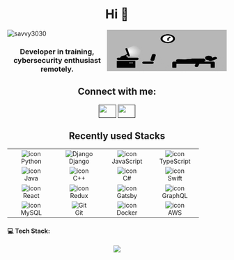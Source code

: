 <h1 align="center">Hi 👋</h1>
<a href="#">
    <img 
         src="https://github.com/lucasrmagalhaes/lucasrmagalhaes/blob/master/assets/days.gif" 
         align="right" 
         width="275px" 
         height="95px" 
         title="day++" 
         alt="Routine"
    >
</a>
<p align="left">
  <img
    src="https://komarev.com/ghpvc/?username=savvy3030&label=Profile%20views&color=0e75b6&style=flat"
    alt="savvy3030"
  />
</p>
<h3 align="center">
  Developer in training, cybersecurity enthusiast remotely.
</h3>

<h2 align="center">Connect with me:</h2>
<p align="center">
  <a href="" target="blank"
    ><img
      align="center"
      src="https://raw.githubusercontent.com/rahuldkjain/github-profile-readme-generator/master/src/images/icons/Social/whatsapp.svg"
      alt=""
      height="30"
      width="40"
  /></a>
  <a href="" target="blank"
    ><img
      align="center"
      src="https://raw.githubusercontent.com/rahuldkjain/github-profile-readme-generator/master/src/images/icons/Social/linked-in-alt.svg"
      alt=""
      height="30"
      width="40"
  /></a>
</p>

<h2 align="center">Recently used Stacks</h2>
<div style="align: center">
  <table align="center">
    <tr>
      <td align="center" width="96">
        <img
          src="https://techstack-generator.vercel.app/python-icon.svg"
          alt="icon"
          width="65"
          height="65"
        />
        <br />Python
      </td>
      <td align="center" width="96">
        <img
          src="https://techstack-generator.vercel.app/django-icon.svg"
          width="65"
          height="65"
          alt="Django"
        />
        <br />Django
      </td>
      <td align="center" width="96">
        <img
          src="https://techstack-generator.vercel.app/js-icon.svg"
          alt="icon"
          width="65"
          height="65"
        />
        <br />JavaScript
      </td>
      <td align="center" width="96">
        <img
          src="https://techstack-generator.vercel.app/ts-icon.svg"
          alt="icon"
          width="65"
          height="65"
        />
        <br />TypeScript
      </td>
    </tr>
    <tr>
      <td align="center" width="96">
        <img
          src="https://techstack-generator.vercel.app/java-icon.svg"
          alt="icon"
          width="65"
          height="65"
        />
        <br />Java
      </td>
      <td align="center" width="96">
        <img
          src="https://techstack-generator.vercel.app/cpp-icon.svg"
          alt="icon"
          width="65"
          height="65"
        />
        <br />C++
      </td>
      <td align="center" width="96">
        <img
          src="https://techstack-generator.vercel.app/csharp-icon.svg"
          width="65"
          height="65"
          alt="icon"
        />
        <br />C#
      </td>
      <td align="center" width="96">
        <img
          src="https://techstack-generator.vercel.app/swift-icon.svg"
          width="65"
          height="65"
          alt="icon"
        />
        <br />Swift
      </td>
    </tr>
    <tr>
      <td align="center" width="96">
        <img
          src="https://techstack-generator.vercel.app/react-icon.svg"
          alt="icon"
          width="65"
          height="65"
        />
        <br />React
      </td>
      <td align="center" width="96">
        <img
          src="https://techstack-generator.vercel.app/redux-icon.svg"
          width="65"
          height="65"
          alt="icon"
        />
        <br />Redux
      </td>
      <td align="center" width="96">
        <img
          src="https://techstack-generator.vercel.app/gatsby-icon.svg"
          alt="icon"
          width="65"
          height="65"
        />
        <br />Gatsby
      </td>
      <td align="center" width="96">
        <img
          src="https://techstack-generator.vercel.app/graphql-icon.svg"
          width="65"
          height="65"
          alt="icon"
        />
        <br />GraphQL
      </td>
    </tr>
    <tr>
      <td align="center" width="96">
        <img
          src="https://techstack-generator.vercel.app/mysql-icon.svg"
          alt="icon"
          width="65"
          height="65"
        />
        <br />MySQL
      </td>
      <td align="center" width="96">
        <img
          src="https://techstack-generator.vercel.app/github-icon.svg"
          width="65"
          height="65"
          alt="Git"
        />
        <br />Git
      </td>
      <td align="center" width="96">
        <img
          src="https://techstack-generator.vercel.app/docker-icon.svg"
          width="65"
          height="65"
          alt="icon"
        />
        <br />Docker
      </td>
      <td align="center" width="96">
        <img
          src="https://techstack-generator.vercel.app/aws-icon.svg"
          width="65"
          height="65"
          alt="icon"
        />
        <br />AWS
      </td>
    </tr>
  </table>
</div>

#### 💻 Tech Stack:

<p align="center">
  <a href="https://skillicons.dev">
    <img
      src="https://skillicons.dev/icons?i=html,css,js,ts,cpp,cs,java,swift,elixir,py,django,php,laravel,react,next,vue,nuxt,angular,svelte,gatsby,astro,nodejs,deno,tailwind,materialui,threejs,mongodb,postgres,firebase,supabase,gcp,aws,azure&perline=11" />
  </a>
</p>

<!-- <div style="text-align: center">
  <img algin="left" width="49%" src="https://github-readme-stats.vercel.app/api?username=savvy3030&show_icons=true&cache_seconds=1800&count_private=true&disable_animations=false&title_color=B77EFF&icon_color=9640FF&text_color=fff&bg_color=30,220140,DB1DE5" />
  <img width="49%" src="https://github-readme-stats.vercel.app/api/top-langs/?username=savvy3030&layout=compact&cache_seconds=1800&langs_count=7&show_icons=true&title_color=B77EFF&icon_color=9640FF&text_color=fff&bg_color=30,DB1DE5,220140" />
</div> -->
